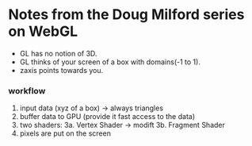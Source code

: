 # Notes from the Doug Milford series on WebGL

- GL has no notion of 3D.
- GL thinks of your screen of a box with domains(-1 to 1). 
- zaxis points towards you. 

### workflow 

1. input data (xyz of a box) -> always triangles
2. buffer data to GPU (provide it fast access to the data)
3. two shaders: 
   3a. Vertex Shader -> modift
   3b. Fragment Shader
4. pixels are put on the screen



